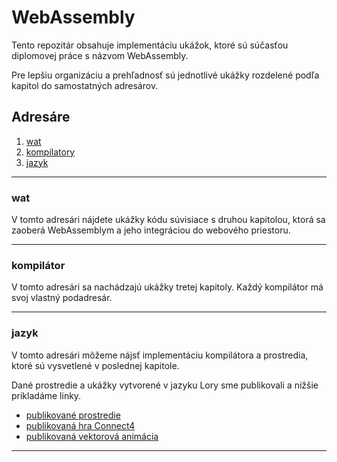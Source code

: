 # WebAssembly

Tento repozitár obsahuje implementáciu ukážok, 
ktoré sú súčasťou diplomovej práce s názvom WebAssembly.

Pre lepšiu organizáciu a prehľadnosť sú jednotlivé ukážky 
rozdelené podľa kapitol do samostatných adresárov.

## Adresáre

1. [wat](#wat)
2. [kompilatory](#kompilátor)
3. [jazyk](#jazyk)


---

### wat

V tomto adresári nájdete ukážky kódu súvisiace s druhou kapitolou, 
ktorá sa zaoberá WebAssemblym a jeho integráciou do webového priestoru. 


---

### kompilátor

V tomto adresári sa nachádzajú ukážky tretej kapitoly. Každý kompilátor má svoj vlastný podadresár. 

---

### jazyk
V tomto adresári môžeme nájsť implementáciu kompilátora a prostredia, ktoré sú vysvetlené v poslednej kapitole. 

Dané prostredie a ukážky vytvorené v jazyku Lory sme publikovali a nižšie prikladáme linky.

 - [publikované prostredie](https://klaaudii.github.io/WebAssembly_/jazyk/schemeLikeL.html)
 - [publikovaná hra Connect4](https://klaaudii.github.io/WebAssembly_/jazyk/examples/connect4-web-page/index.html)
 - [publikovaná vektorová animácia](https://klaaudii.github.io/WebAssembly_/jazyk/examples/animation/index.html)

---
